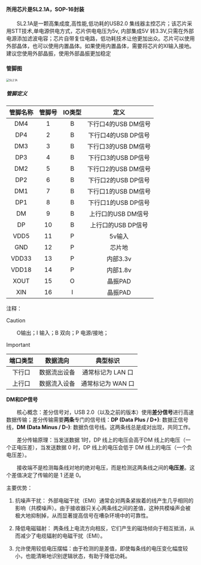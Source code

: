 #### 所用芯片是SL2.1A，SOP-16封装

&emsp;&emsp;SL2.1A是一颗高集成度,高性能,低功耗的USB2.0 集线器主控芯片；该芯片采用STT技术,单电源供电方式，芯片供电电压为5v, 内部集成5V 转3.3V,只需在外部电源添加滤波电容；芯片自带复位电路，低功耗技术让他更加出众。芯片可以使用外部晶体，也可以使用内置晶体。如果使用内置晶体，需要将芯片的XI输入接地。建议您使用外部晶振，使用外部晶振更加稳定

#### 管脚图

<img src="C:\Users\14816\AppData\Roaming\Typora\typora-user-images\image-20250715154854689.png" alt="SL2.1A" style="zoom:50%;" />

##### 管脚定义

| 管脚名称 | 管脚号 | IO类型 |        定义         |
| :------: | :----: | :----: | :-----------------: |
|   DM4    |   1    |   B    | 下行口4的USB DM信号 |
|   DP4    |   2    |   B    | 下行口4的USB DP信号 |
|   DM3    |   3    |   B    | 下行口3的USB DM信号 |
|   DP3    |   4    |   B    | 下行口3的USB DP信号 |
|   DM2    |   5    |   B    | 下行口2的USB DM信号 |
|   DP2    |   6    |   B    | 下行口2的USB DP信号 |
|   DM1    |   7    |   B    | 下行口1的USB DM信号 |
|   DP1    |   8    |   B    | 下行口1的USB DP信号 |
|    DM    |   9    |   B    | 上行口的USB DM信号  |
|    DP    |   10   |   B    | 上行口的USB DP信号  |
|   VDD5   |   11   |   P    |       5v输入        |
|   GND    |   12   |   P    |       芯片地        |
|  VDD33   |   13   |   P    |      内部3.3v       |
|  VDD18   |   14   |   P    |      内部1.8v       |
|   XOUT   |   15   |   O    |       晶振PAD       |
|   XIN    |   16   |   I    |       晶振PAD       |

注释：

> [!CAUTION]
>
> &emsp;&emsp;O输出；I 输入；B 双向；P 电源/接地；

> [!IMPORTANT]
>
> | 端口类型 |   数据流向   |     典型标识      |
> | :------: | :----------: | :---------------: |
> |  下行口  | 数据流出设备 | 通常标记为 LAN 口 |
> |  上行口  | 数据流入设备 | 通常标记为 WAN 口 |
>
> **DM和DP信号**
>
> &emsp;&emsp;核心概念：差分信号对，USB 2.0（以及之前的版本）使用**差分信号**进行高速数据传输；差分传输需要**两条**专门的信号线：**DP (Data Plus / D+)**: 数据正信号线，**DM (Data Minus / D-)**: 数据负信号线。这两条线总是成对出现，共同工作。
>
> &emsp;&emsp;差分传输原理：当发送数据 1时，DP 线上的电压会高于DM 线上的电压（一个正电压差），当发送数据 0 时，DP 线上的电压会低于 DM 线上的电压（一个负电压差）。
>
> &emsp;&emsp;接收端不是检测每条线对地的绝对电压，而是检测这两条线之间的**电压差**。这个差值决定了传输的是 1 还是 0。
>
> 主要优势：
>
> 1. 抗噪声干扰： 外部电磁干扰（EMI）通常会对两条紧挨着的线产生几乎相同的影响（共模噪声）。由于接收器只关心两条线之间的差值，这种共模噪声会被极大地抑制掉，从而显著提高信号在嘈杂环境中的可靠性。
>
> 2. 降低电磁辐射： 两条线上电流方向相反，它们产生的磁场倾向于相互抵消，从而减少了电缆辐射的电磁干扰（EMI）。
>
> 3. 允许使用较低电压摆幅：由于检测的是差值，即使每条线的电压变化幅度较小，也能清晰地识别逻辑状态，有助于降低功耗。





 